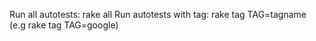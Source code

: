Run all autotests: rake all 
Run autotests with tag: rake tag TAG=tagname (e.g rake tag TAG=google)
